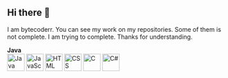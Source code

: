 ## Hi there 👋
I am bytecoderr.
You can see my work on my repositories. Some of them is not complete. I am trying to complete.
Thanks for understanding.


 **Java**  
  <img src="https://cdn.jsdelivr.net/gh/devicons/devicon/icons/java/java-original.svg" alt="Java" width="40" height="40"/>  <img src="https://cdn.jsdelivr.net/gh/devicons/devicon/icons/javascript/javascript-original.svg" alt="JavaScript" width="40" height="40"/> <img src="https://cdn.jsdelivr.net/gh/devicons/devicon/icons/html5/html5-original.svg" alt="HTML" width="40" height="40"/> <img src="https://cdn.jsdelivr.net/gh/devicons/devicon/icons/css3/css3-original.svg" alt="CSS" width="40" height="40"/> <img src="https://cdn.jsdelivr.net/gh/devicons/devicon/icons/c/c-original.svg" alt="C" width="40" height="40"/> <img src="https://cdn.jsdelivr.net/gh/devicons/devicon/icons/csharp/csharp-original.svg" alt="C#" width="40" height="40"/>
